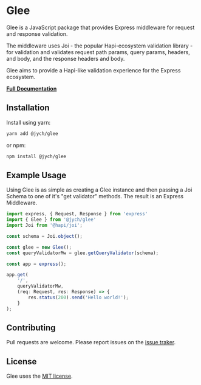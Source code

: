 # Glee

Glee is a JavaScript package that provides Express middleware for request and response validation.

The middleware uses Joi - the popular Hapi-ecosystem validation library - for validation and validates request path params, query params, headers, and body, and the response headers and body.

Glee aims to provide a Hapi-like validation experience for the Express ecosystem.

**[Full Documentation]()**

## Installation

Install using yarn:

```bash
yarn add @jych/glee
```

or npm:
```bash
npm install @jych/glee
```

## Example Usage

Using Glee is as simple as creating a Glee instance and then passing a Joi Schema to one of it's "get validator" methods. The result is an Express Middleware.

```typescript
import express, { Request, Response } from 'express'
import { Glee } from '@jych/glee'
import Joi from '@hapi/joi';

const schema = Joi.object();

const glee = new Glee();
const queryValidatorMw = glee.getQueryValidator(schema);

const app = express();

app.get(
	'/',
	queryValidatorMw,
	(req: Request, res: Response) => {
		res.status(200).send('Hello world!');
	}
);
```

## Contributing
Pull requests are welcome. Please report issues on the [issue traker](https://github.com/jamescallumyoung/glee/issues).

## License
Glee uses the [MIT license](https://github.com/jamescallumyoung/glee/blob/master/LICENSE).

